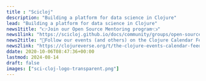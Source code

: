 ```yaml
---
title : "Scicloj"
description: "Building a platform for data science in Clojure"
lead: "Building a platform for data science in Clojure"
news1title: "👉Join our Open Source Mentoring program👈"
news1link: "https://scicloj.github.io/docs/community/groups/open-source-mentoring/"
news2title: "📅Follow our events (and others) on the Clojure Calendar Feed📅"
news2link: "https://clojureverse.org/t/the-clojure-events-calendar-feed-turns-2/9527"
ddate: 2020-10-06T08:47:36+00:00
lastmod: 2024-08-14
draft: false
images: ["sci-cloj-logo-transparent.png"]
---
```

